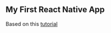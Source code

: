 ## My First React Native App
Based on this [tutorial](https://medium.com/@ladyleet/building-your-first-react-native-app-4f21ced91064)
